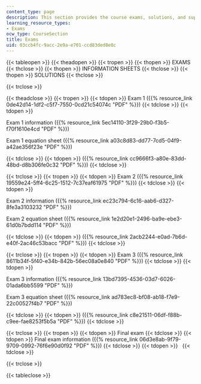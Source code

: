 ```yaml
---
content_type: page
description: This section provides the course exams, solutions, and supplemental files.
learning_resource_types:
- Exams
ocw_type: CourseSection
title: Exams
uid: 03ccb4fc-9acc-2e9a-e701-ccd83ded8e0c
---
```


{{< tableopen >}}
{{< theadopen >}}
{{< tropen >}}
{{< thopen >}}
EXAMS
{{< thclose >}}
{{< thopen >}}
INFORMATION SHEETS
{{< thclose >}}
{{< thopen >}}
SOLUTIONS
{{< thclose >}}

{{< trclose >}}

{{< theadclose >}}
{{< tropen >}}
{{< tdopen >}}
Exam 1 ({{% resource_link 0de42d14-1df2-c5f7-7550-0cd21c54074c "PDF" %}})
{{< tdclose >}}
{{< tdopen >}}


Exam 1 information ({{% resource_link 5ec14110-3f29-29b0-f3b5-f70f1610e4cd "PDF" %}})

Exam 1 equation sheet ({{% resource_link a03c8d83-dd77-7cd5-04f9-a42ae356f23e "PDF" %}})


{{< tdclose >}}
{{< tdopen >}}
({{% resource_link cc9666f3-a80e-83dd-48bd-d8b306fe0c32 "PDF" %}})
{{< tdclose >}}

{{< trclose >}}
{{< tropen >}}
{{< tdopen >}}
Exam 2 ({{% resource_link 19559e24-5ff4-6c25-1512-7c37eaf61975 "PDF" %}})
{{< tdclose >}}
{{< tdopen >}}


Exam 2 information ({{% resource_link ec23c794-6c16-aab6-d327-8fe3a3103232 "PDF" %}})

Exam 2 equation sheet ({{% resource_link 1e2d20e1-2496-ba9e-ebe3-61d0b7bdd114 "PDF" %}})


{{< tdclose >}}
{{< tdopen >}}
({{% resource_link 2acb2244-e0ad-7b6d-e40f-2ac46c53bacc "PDF" %}})
{{< tdclose >}}

{{< trclose >}}
{{< tropen >}}
{{< tdopen >}}
Exam 3 ({{% resource_link 8611b34f-5f40-e34b-842b-56ec08a0e840 "PDF" %}})
{{< tdclose >}}
{{< tdopen >}}


Exam 3 information ({{% resource_link 13bd7395-4536-03d7-6026-01ada6bb5599 "PDF" %}})

Exam 3 equation sheet ({{% resource_link ad783ec8-bf08-ab18-f7e9-22c00527f4b7 "PDF" %}})


{{< tdclose >}}
{{< tdopen >}}
({{% resource_link c8e21511-06df-f88b-c9ee-fae8253f5b5a "PDF" %}})
{{< tdclose >}}

{{< trclose >}}
{{< tropen >}}
{{< tdopen >}}
Final exam
{{< tdclose >}}
{{< tdopen >}}
Final exam information ({{% resource_link 06d3e8ab-9f79-9709-0992-76f6e90d0f92 "PDF" %}})
{{< tdclose >}}
{{< tdopen >}}
 
{{< tdclose >}}

{{< trclose >}}

{{< tableclose >}}